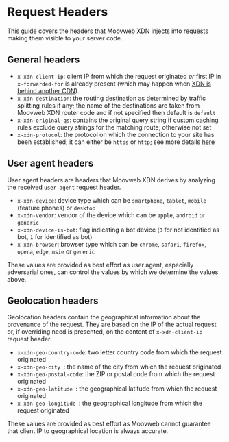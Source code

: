 # Request Headers

This guide covers the headers that Moovweb XDN injects into requests making them visible to your server code.

## General headers

* `x-xdn-client-ip`: client IP from which the request originated *or* first IP in `x-forwarded-for` is already present (which may happen when [XDN is behind another CDN](third_party_cdns)).
* `x-xdn-destination`: the routing destination as determined by traffic splitting rules if any; the name of the destinations are taken from Moovweb XDN router code and if not specified then default is `default`
* `x-xdn-original-qs`: contains the original query string if [custom caching](caching#section_customizing_the_cache_key) rules exclude query strings for the matching route; otherwise not set
* `x-xdn-protocol`: the protocol on which the connection to your site has been established; it can either be `https` or `http`; see more details [here](security#section_ssl)

## User agent headers

User agent headers are headers that Moovweb XDN derives by analyzing the received `user-agent` request header.

* `x-xdn-device`: device type which can be `smartphone`, `tablet`, `mobile` (feature phones) or `desktop`
* `x-xdn-vendor`: vendor of the device which can be `apple`, `android` or `generic`
* `x-xdn-device-is-bot`: flag indicating a bot device (`0` for not identified as bot, `1` for identified as bot)
* `x-xdn-browser`: browser type which can be `chrome`, `safari`, `firefox`, `opera`, `edge`, `msie` or `generic`

These values are provided as best effort as user agent, especially adversarial ones, can control the values by which we determine the values above.

## Geolocation headers

Geolocation headers contain the geographical information about the provenance of the request. They are based on the IP of the actual request or, if overriding need is presented, on the content of `x-xdn-client-ip` request header.

* `x-xdn-geo-country-code`: two letter country code from which the request originated
* `x-xdn-geo-city `: the name of the city from which the request originated
* `x-xdn-geo-postal-code`: the ZIP or postal code from which the request originated
* `x-xdn-geo-latitude `: the geographical latitude from which the request originated
* `x-xdn-geo-longitude `: the geographical longitude from which the request originated

These values are provided as best effort as Moovweb cannot guarantee that client IP to geographical location is always accurate.
